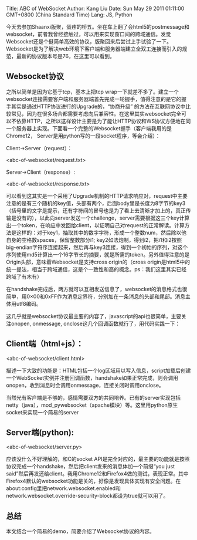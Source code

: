 Title: ABC of WebSocket
Author: Kang Liu
Date: Sun May 29 2011 01:11:00 GMT+0800 (China Standard Time)
Lang: JS, Python

今天去参加Shaanxi版聚，蛋疼的桥五。坐在车上翻了会html5的postmessage和websocket，前者我曾经接触过，可以用来实现窗口间的跨域通信。发觉Websocket还是个挺简单高效的协议，版聚回来后尝试上手试验了一下。Websocket是为了解决web环境下客户端和服务器端建立全双工连接而引入的规范，最新的协议版本号是76，在这里可以看到。

## Websocket协议

之所以简单是因为它基于tcp，基本上把tcp wrap一下就差不多了。建立一个websocket连接需要客户端和服务器端首先完成一轮握手，值得注意的是它的握手其实是通过HTTP协议进行的Upgrade的，“协商升级” 的方法在互联网协议中比较常见，因为在很多场合都需要考虑向后兼容性。在这里其实websocket完全可以不依靠HTTP，之所以这样设计主要是为了能让HTTP协议和WS协议方便地在同一个服务器上实现。下面看一个完整的Websocket握手（客户端我用的是Chrome12， Server是用python写的一段socket程序，等会介绍）：

Client->Server（request）：

<abc-of-websocket/request.txt>

Server->Client（response）:

<abc-of-websocket/response.txt>

可以看到这其实是一个采用了Upgrade机制的HTTP请求响应对，request中主要注意的是有三个随机的key值，头部有两个，后面body里是长度为8字节的key3（括号里的文字是提示，还有字符间的冒号也是为了看上去清晰才加上的，真正传输是没有的），以此向server发送一个challenge，server需要根据这三个key计算出一个token，在响应中发回给client，以证明自己对request的正常解读。计算方法是这样的：对于key1，抽取其中的数字字符，形成一个整数num，然后除以他自身的空格数spaces，保留整数部分i1; key2如法炮制，得到i2，把i1和i2按照big-endian字符序连接起来，然后再与key3连接，得到一个初始的序列，对这个序列使用md5计算出一个16字节长的摘要，就是所需的token。另外值得注意的是Origin头部，意味着Websocket是支持cross origin的（cross origin是html5中的统一提法，相当于跨域通信，这是个一致性和高的概念。ps：我们这里其实已经跨域了有木有）

在handshake完成后，两方就可以互相发送信息了，websocket的消息格式也很简单，用0×00和0xFF作为消息定界符，分别加在一条消息的头部和尾部。消息主体用utf8编码。

这几乎就是websocket协议最主要的内容了，javascript的api也很简单，主要关注onopen, onmessage, onclose这几个回调函数就行了，用代码实践一下：

## Client端（html+js）：

<abc-of-websocket/client.html>

描述一下大致的功能是：HTML包括一个log区域用以写入信息，script加载后创建一个WebSocket实例并注册回调函数，handshake如果正常完成，则会调用onopen，收到消息时会调用onmessage，连接关闭时调用onclose。

当然光有客户端是不够的，感情需要双方的共同培养。已有的server实现包括netty（java），mod_pywebsocket（apache模块）等。这里用python原生socket来实现一个简易的server

## Server端(python):

<abc-of-websocket/server.py>
 
应该没什么不好理解的，和C的socket API是完全对应的，最主要的功能就是按照协议完成一个handshake，然后把client发来的消息体加一个前缀“you just said”然后再发还给client。我用Chrome12和Firefox4做的测试，表现正常。其中Firefox4默认的websocket功能是关的，好像是发现具体实现有安全问题。在about:config里把network.websocket.enabled和network.websocket.override-security-block都设为true就可以用了。

## 总结 
本文结合一个简易的demo，简要介绍了Websocket协议的内容。